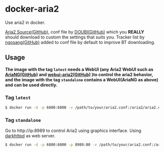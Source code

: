 # docker-aria2
Use aria2 in docker. 

[Aria2 Source(GitHub)](https://aria2.github.io/), conf file by [DOUBI(GitHub)](https://raw.githubusercontent.com/ToyoDAdoubi/doubi/master/other/Aria2/aria2.conf) which you **REALLY** should download to custom the settings that suits you. Tracker list by [ngosang(GitHub)](https://github.com/ngosang/trackerslist) added to conf file by default to improve BT downloading.

## Usage
**The image with the tag `latest` needs a WebUI (any Aria2 WebUI such as [AriaNG(GitHub)](https://github.com/mayswind/AriaNg) and [webui-aria2(GitHub)](https://github.com/ziahamza/webui-aria2) )to control the aria2 behavior, and the image with the tag `standalone` contains a WebUI(AriaNG as above) and can be used directly.**

### Tag `latest`
```sh
$ docker run -d -p 6800:6800 -v /path/to/your/aria2.conf:/aria2/aria2.conf -v /path/to/save/file:/downloads dtcokr/aria2
```

### Tag `standalone`
Go to http://ip:8989 to control Aria2 using graphics interface. Using [darkhttpd](https://unix4lyfe.org/darkhttpd/) as web server.

```sh
$ docker run -d -p 6800:6800 -p 8989:80 -v /path/to/your/aria2.conf:/aria2/aria2.conf -v /path/to/save/file:/downloads dtcokr/aria2:standalone
```

